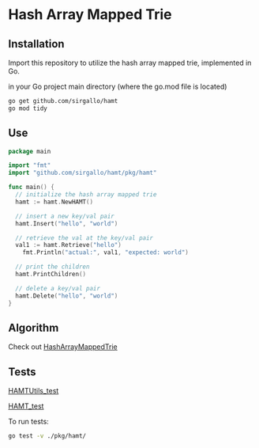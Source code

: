 # Hash Array Mapped Trie


## Installation

Import this repository to utilize the hash array mapped trie, implemented in Go.

in your Go project main directory (where the go.mod file is located)
```bash
go get github.com/sirgallo/hamt
go mod tidy
```


## Use

```go
package main

import "fmt"
import "github.com/sirgallo/hamt/pkg/hamt"

func main() {
  // initialize the hash array mapped trie
  hamt := hamt.NewHAMT()

  // insert a new key/val pair
  hamt.Insert("hello", "world")

  // retrieve the val at the key/val pair
  val1 := hamt.Retrieve("hello")
	fmt.Println("actual:", val1, "expected: world")

  // print the children
  hamt.PrintChildren()

  // delete a key/val pair
  hamt.Delete("hello", "world")
}
```


## Algorithm

Check out [HashArrayMappedTrie](./docs/HashArrayMappedTrie.md)


## Tests

[HAMTUtils_test](./pkg/hamt/HAMTUtils_test.go)

[HAMT_test](./pkg/hamt/HAMT_test.go)

To run tests:
```bash
go test -v ./pkg/hamt/
```